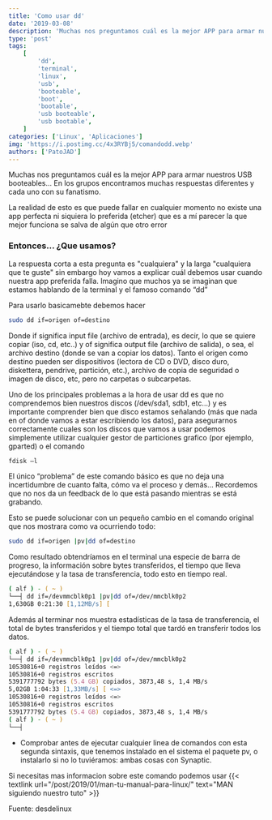 ```yaml
---
title: 'Como usar dd'
date: '2019-03-08'
description: 'Muchas nos preguntamos cuál es la mejor APP para armar nuestros USB booteables...'
type: 'post'
tags:
    [
        'dd',
        'terminal',
        'linux',
        'usb',
        'booteable',
        'boot',
        'bootable',
        'usb booteable',
        'usb bootable',
    ]
categories: ['Linux', 'Aplicaciones']
img: 'https://i.postimg.cc/4x3RYBj5/comandodd.webp'
authors: ['PatoJAD']
---
```


Muchas nos preguntamos cuál es la mejor APP para armar nuestros USB booteables... En los grupos encontramos muchas respuestas diferentes y cada uno con su fanatismo.

La realidad de esto es que puede fallar en cualquier momento no existe una app perfecta ni siquiera lo preferida (etcher) que es a mí parecer la que mejor funciona se salva de algún que otro error

### Entonces... ¿Que usamos?

La respuesta corta a esta pregunta es "cualquiera" y la larga "cualquiera que te guste" sin embargo hoy vamos a explicar cuál debemos usar cuando nuestra app preferida falla. Imagino que muchos ya se imaginan que estamos hablando de la terminal y el famoso comando “dd”

Para usarlo basicamebte debemos hacer

```zsh
sudo dd if=origen of=destino
```

Donde if significa input file (archivo de entrada), es decir, lo que se quiere copiar (iso, cd, etc..) y of significa output file (archivo de salida), o sea, el archivo destino (donde se van a copiar los datos).
Tanto el origen como destino pueden ser dispositivos (lectora de CD o DVD, disco duro, diskettera, pendrive, partición, etc.), archivo de copia de seguridad o imagen de disco, etc, pero no carpetas o subcarpetas.

Uno de los principales problemas a la hora de usar dd es que no comprendemos bien nuestros discos (/dev/sda1, sdb1, etc…) y es importante comprender bien que disco estamos señalando (más que nada en of donde vamos a estar escribiendo los datos), para asegurarnos correctamente cuales son los discos que vamos a usar podemos simplemente utilizar cualquier gestor de particiones grafico (por ejemplo, gparted) o el comando

```zsh
fdisk –l
```

El único “problema” de este comando básico es que no deja una incertidumbre de cuanto falta, cómo va el proceso y demás… Recordemos que no nos da un feedback de lo que está pasando mientras se está grabando.

Esto se puede solucionar con un pequeño cambio en el comando original que nos mostrara como va ocurriendo todo:

```zsh
sudo dd if=origen |pv|dd of=destino
```

Como resultado obtendríamos en el terminal una especie de barra de progreso, la información sobre bytes transferidos, el tiempo que lleva ejecutándose y la tasa de transferencia, todo esto en tiempo real.

```zsh
( alf ) - ( ~ )
└──┤ dd if=/devmmcblk0p1 |pv|dd of=/dev/mmcblk0p2
1,630GB 0:21:30 [1,12MB/s] [
```

Además al terminar nos muestra estadísticas de la tasa de transferencia, el total de bytes transferidos y el tiempo total que tardó en transferir todos los datos.

```zsh
( alf ) - ( ~ )
└──┤ dd if=/devmmcblk0p1 |pv|dd of=/dev/mmcblk0p2
10530816+0 registros leídos <=>
10530816+0 registros escritos
5391777792 bytes (5.4 GB) copiados, 3873,48 s, 1,4 MB/s
5,02GB 1:04:33 [1,33MB/s] [ <=>
10530816+0 registros leídos <=>
10530816+0 registros escritos
5391777792 bytes (5.4 GB) copiados, 3873,48 s, 1,4 MB/s
( alf ) - ( ~ )
└──┤
```

-   Comprobar antes de ejecutar cualquier linea de comandos con esta segunda sintaxis, que tenemos instalado en el sistema el paquete pv, o instalarlo si no lo tuviéramos: ambas cosas con Synaptic.

Si necesitas mas informacion sobre este comando podemos usar {{< textlink url="/post/2019/01/man-tu-manual-para-linux/" text="MAN siguiendo nuestro tuto" >}}

Fuente: desdelinux

